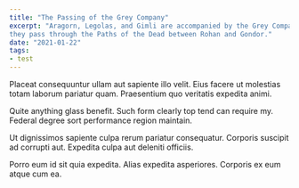 ```yaml
---
title: "The Passing of the Grey Company"
excerpt: "Aragorn, Legolas, and Gimli are accompanied by the Grey Company as
they pass through the Paths of the Dead between Rohan and Gondor."
date: "2021-01-22"
tags:
- test
---
```


Placeat consequuntur ullam aut sapiente illo velit. Eius facere ut molestias
totam laborum pariatur quam. Praesentium quo veritatis expedita animi.

Quite anything glass benefit. Such form clearly top tend can require my. Federal
degree sort performance region maintain.

Ut dignissimos sapiente culpa rerum pariatur consequatur. Corporis suscipit ad
corrupti aut. Expedita culpa aut deleniti officiis.

Porro eum id sit quia expedita. Alias expedita asperiores. Corporis ex eum atque
cum ea.
